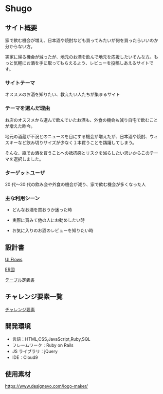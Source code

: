 # Shugo

## サイト概要

家で飲む機会が増え、日本酒や焼酎なども買ってみたいが何を買ったらいいのか分からない方。

実家に帰る機会が減ったが、地元のお酒を飲んで地元を応援したいそんな方。もっと気軽にお酒を手に取ってもらえるよう、レビューを投稿しあえるサイトです。

### サイトテーマ

オススメのお酒を知りたい、教えたい人たちが集まるサイト

### テーマを選んだ理由

お店のオススメから選んで飲んでいたお酒も、外食の機会も減り自宅で飲むことが増えた昨今。

地元の酒蔵が不況とのニュースを目にする機会が増えたが、日本酒や焼酎、ウィスキーなど飲み切りサイズが少なく１本買うことを躊躇してしまう。

そんな、瓶でお酒を買うことへの抵抗感とリスクを減らしたい思いからこのテーマを選択しました。

### ターゲットユーザ

20 代〜30 代の飲み会や外食の機会が減り、家で飲む機会が多くなった人

### 主な利用シーン

- どんなお酒を買おうか迷った時

- 実際に買みて他の人にお勧めしたい時

- お気に入りのお酒のレビューを知りたい時

## 設計書

[UI Flows](https://drive.google.com/file/d/12_BaL_i-xuY0iKi5ZRhtUT6stGR0eidU/view?usp=sharing)

[ER図](https://drive.google.com/file/d/1FAkkloGoA1v5Moh5TYRZZp3YB6zcugTj/view?usp=sharing)

[テーブル定義書](https://docs.google.com/spreadsheets/d/1FP88GQ8kxWAcM1GIBZpI4Z5zRC_9Kg4v3V3tFnfFR24/edit?usp=sharing)

## チャレンジ要素一覧

[チャレンジ要素](https://docs.google.com/spreadsheets/d/1-6X4lzNnXbQ2OmWEbsf0GYVSw6S4E6gKBwD2sXaTe0k/edit?usp=sharing)

## 開発環境

- 言語：HTML,CSS,JavaScript,Ruby,SQL
- フレームワーク：Ruby on Rails
- JS ライブラリ：jQuery
- IDE：Cloud9

## 使用素材
https://www.designevo.com/logo-maker/
